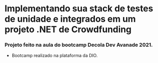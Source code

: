 # Implementando sua stack de testes de unidade e integrados em um projeto .NET de Crowdfunding

### Projeto feito na aula do bootcamp Decola Dev Avanade 2021.

- Bootcamp realizado na plataforma da DIO.